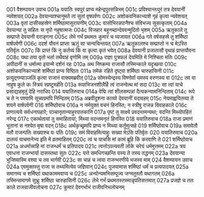 001	वैशम्पायन उवाच
001a	ययातिः स्वपुरं प्राप्य महेन्द्रपुरसन्निभम्
001c	प्रविश्यान्तःपुरं तत्र देवयानीं न्यवेशयत्
002a	देवयान्याश्चानुमते तां सुतां वृषपर्वणः
002c	अशोकवनिकाभ्याशे गृहं कृत्वा न्यवेशयत्
003a	वृतां दासीसहस्रेण शर्मिष्ठामासुरायणीम्
003c	वासोभिरन्नपानैश्च संविभज्य सुसत्कृताम्
004a	देवयान्या तु सहितः स नृपो नहुषात्मजः
004c	विजहार बहूनब्दान्देववन्मुदितो भृशम्
005a	ऋतुकाले तु सम्प्राप्ते देवयानी वराङ्गना
005c	लेभे गर्भं प्रथमतः कुमारं च व्यजायत
006a	गते वर्षसहस्रे तु शर्मिष्ठा वार्षपर्वणी
006c	ददर्श यौवनं प्राप्ता ऋतुं सा चान्वचिन्तयत्
007a	ऋतुकालश्च सम्प्राप्तो न च मेऽस्ति पतिर्वृतः
007c	किं प्राप्तं किं नु कर्तव्यं किं वा कृत्वा कृतं भवेत्
008a	देवयानी प्रजातासौ वृथाहं प्राप्तयौवना
008c	यथा तया वृतो भर्ता तथैवाहं वृणोमि तम्
009a	राज्ञा पुत्रफलं देयमिति मे निश्चिता मतिः
009c	अपीदानीं स धर्मात्मा इयान्मे दर्शनं रहः
010a	अथ निष्क्रम्य राजासौ तस्मिन्काले यदृच्छया
010c	अशोकवनिकाभ्याशे शर्मिष्ठां प्राप्य विष्ठितः
011a	तमेकं रहिते दृष्ट्वा शर्मिष्ठा चारुहासिनी
011c	प्रत्युद्गम्याञ्जलिं कृत्वा राजानं वाक्यमब्रवीत्
012a	सोमस्येन्द्रस्य विष्णोर्वा यमस्य वरुणस्य वा
012c	तव वा नाहुष कुले कः स्त्रियं स्प्रष्टुमर्हति
013a	रूपाभिजनशीलैर्हि त्वं राजन्वेत्थ मां सदा
013c	सा त्वां याचे प्रसाद्याहमृतुं देहि नराधिप
014	ययातिरुवाच
014a	वेद्मि त्वां शीलसम्पन्नां दैत्यकन्यामनिन्दिताम्
014c	रूपे च ते न पश्यामि सूच्यग्रमपि निन्दितम्
015a	अब्रवीदुशना काव्यो देवयानीं यदावहम्
015c	नेयमाह्वयितव्या ते शयने वार्षपर्वणी
016	शर्मिष्ठोवाच
016a	न नर्मयुक्तं वचनं हिनस्ति; न स्त्रीषु राजन्न विवाहकाले
016c	प्राणात्यये सर्वधनापहारे; पञ्चानृतान्याहुरपातकानि
017a	पृष्टं तु साक्ष्ये प्रवदन्तमन्यथा; वदन्ति मिथ्योपहितं नरेन्द्र
017c	एकार्थतायां तु समाहितायां; मिथ्या वदन्तमनृतं हिनस्ति
018	ययातिरुवाच
018a	राजा प्रमाणं भूतानां स नश्येत मृषा वदन्
018c	अर्थकृच्छ्रमपि प्राप्य न मिथ्या कर्तुमुत्सहे
019	शर्मिष्ठोवाच
019a	समावेतौ मतौ राजन्पतिः सख्याश्च यः पतिः
019c	समं विवाहमित्याहुः सख्या मेऽसि पतिर्वृतः
020	ययातिरुवाच
020a	दातव्यं याचमानेभ्य इति मे व्रतमाहितम्
020c	त्वं च याचसि मां कामं ब्रूहि किं करवाणि ते
021	शर्मिष्ठोवाच
021a	अधर्मात्त्राहि मां राजन्धर्मं च प्रतिपादय
021c	त्वत्तोऽपत्यवती लोके चरेयं धर्ममुत्तमम्
022a	त्रय एवाधना राजन्भार्या दासस्तथा सुतः
022c	यत्ते समधिगच्छन्ति यस्य ते तस्य तद्धनम्
023a	देवयान्या भुजिष्यास्मि वश्या च तव भार्गवी
023c	सा चाहं च त्वया राजन्भरणीये भजस्व माम्
024	वैशम्पायन उवाच
024a	एवमुक्तस्तु राजा स तथ्यमित्येव जज्ञिवान्
024c	पूजयामास शर्मिष्ठां धर्मं च प्रत्यपादयत्
025a	समागम्य च शर्मिष्ठां यथाकाममवाप्य च
025c	अन्योन्यमभिसम्पूज्य जग्मतुस्तौ यथागतम्
026a	तस्मिन्समागमे सुभ्रूः शर्मिष्ठा चारुहासिनी
026c	लेभे गर्भं प्रथमतस्तस्मान्नृपतिसत्तमात्
027a	प्रजज्ञे च ततः काले राजन्राजीवलोचना
027c	कुमारं देवगर्भाभं राजीवनिभलोचनम्
